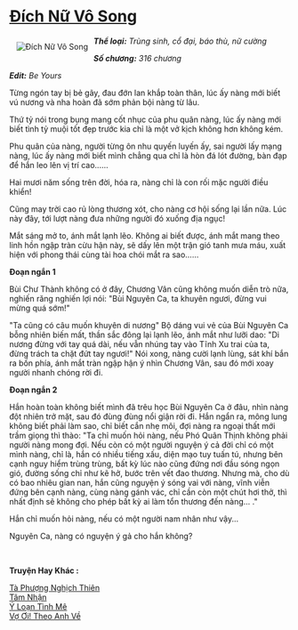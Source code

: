 <a href="https://utruyen.com/truyen/dich-nu-vo-song/17140/" title="Đích Nữ Vô Song"><h1>Đích Nữ Vô Song</h1></a><div style="display:table"><img align="right" style="float: left; padding: 10px;" src="https://utruyen.com/images/story/200x260/dich-nu-vo-song.jpg" alt="Đích Nữ Vô Song"><b><i>Thể loại:</i></b><i> Trùng sinh, cổ đại, báo thù, nữ cường</i><p></p><b><i>Số chương:</i></b><i> 316 chương</i><p></p><b><i>Edit:</i></b><i> Be Yours<p></p></i>Từng ngón tay bị bẻ gãy, đau đớn lan khắp toàn thân, lúc ấy nàng mới biết vú nương và nha hoàn đã sớm phản bội nàng từ lâu.<p></p>Thứ tỷ nói trong bụng mang cốt nhục của phu quân nàng, lúc ấy nàng mới biết tình tỷ muội tốt đẹp trước kia chỉ là một vở kịch không hơn không kém.<p></p>Phu quân của nàng, người từng ôn nhu quyến luyến ấy, sai người lấy mạng nàng, lúc ấy nàng mới biết mình chẳng qua chỉ là hòn đá lót đường, bàn đạp để hắn leo lên vị trí cao......<p></p>Hai mươi năm sống trên đời, hóa ra, nàng chỉ là con rối mặc người điều khiển!<p></p>Cũng may trời cao rủ lòng thương xót, cho nàng cơ hội sống lại lần nữa. Lúc này đây, tới lượt nàng đưa những người đó xuống địa ngục!<p></p>Mắt sáng mở to, ánh mắt lạnh lẽo. Không ai biết được, ánh mắt mang theo linh hồn ngập tràn cừu hận này, sẽ dấy lên một trận gió tanh mưa máu, xuất hiện với phong thái cùng tài hoa chói mắt ra sao……<p></p><b>Đoạn ngắn 1</b><p></p>Bùi Chư Thành không có ở đây, Chương Vân cũng không muốn diễn trò nữa, nghiến răng nghiến lợi nói: "Bùi Nguyên Ca, ta khuyên ngươi, đừng vui mừng quá sớm!"<p></p>"Ta cũng có câu muốn khuyên di nương" Bộ dáng vui vẻ của Bùi Nguyên Ca bỗng nhiên biến mất, thần sắc đông lại lạnh lẽo, ánh mắt như lưỡi dao: "Di nương đừng với tay quá dài, nếu vẫn nhúng tay vào Tĩnh Xu trai của ta, đừng trách ta chặt đứt tay ngươi!" Nói xong, nàng cười lạnh lùng, sát khí bắn ra bốn phía, ánh mắt tràn ngập hận ý nhìn Chương Vân, sau đó mới xoay người nhanh chóng rời đi.<p></p><b>Đoạn ngắn 2</b><p></p>Hắn hoàn toàn không biết mình đã trêu học Bùi Nguyên Ca ở đâu, nhìn nàng đột nhiên trở mặt, sau đó đùng đùng nổi giận rời đi. Hắn ngẩn ra, mông lung không biết phải làm sao, chỉ biết cắn nhẹ môi, đợi nàng ra ngoại thất mới trầm giọng thì thào: "Ta chỉ muốn hỏi nàng, nếu Phó Quân Thịnh không phải người nàng mong đợi. Nếu còn có một người nguyện ý cả đời chỉ có một mình nàng, chỉ là, hắn có nhiều tiếng xấu, diện mạo tuy tuấn tú, nhưng bên cạnh nguy hiểm trùng trùng, bất kỳ lúc nào cũng đứng nơi đầu sóng ngọn gió, đường sống chỉ như kẽ hở, bước trên vết đao thương. Nhưng mà, cho dù có bao nhiêu gian nan, hắn cũng nguyện ý sóng vai với nàng, vĩnh viễn đứng bên cạnh nàng, cùng nàng gánh vác, chỉ cần còn một chút hơi thở, thì nhất định sẽ không cho phép bất kỳ ai làm tổn thương đến nàng... ."<p></p>Hắn chỉ muốn hỏi nàng, nếu có một người nam nhân như vậy...<p></p>Nguyên Ca, nàng có nguyện ý gả cho hắn không?<i><p></p></i></div><p><br><b>Truyện Hay Khác :</b></p><a href="https://utruyen.com/truyen/ta-phuong-nghich-thien/16727/" alt="Tà Phượng Nghịch Thiên">Tà Phượng Nghịch Thiên</a><br/><a href="https://github.com/quanluxury/ngontinhhot/tree/master/truyenhay/19372/" alt="Tâm Nhận">Tâm Nhận</a><br/><a href="https://github.com/quanluxury/ngontinhhot/tree/master/truyenhay/9652/" alt="Ý Loạn Tình Mê">Ý Loạn Tình Mê</a><br/><a href="https://github.com/quanluxury/ngontinhhot/tree/master/truyenhay/19095/" alt="Vợ Ơi! Theo Anh Về">Vợ Ơi! Theo Anh Về</a><br/>